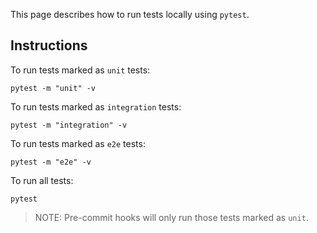 This page describes how to run tests locally using `pytest`.

## Instructions

To run tests marked as `unit` tests:

```shell
pytest -m "unit" -v
```

To run tests marked as `integration` tests:

```shell
pytest -m "integration" -v
```

To run tests marked as `e2e` tests:

```shell
pytest -m "e2e" -v
```

To run all tests:

```shell
pytest
```

> NOTE: Pre-commit hooks will only run those tests marked as `unit`.
